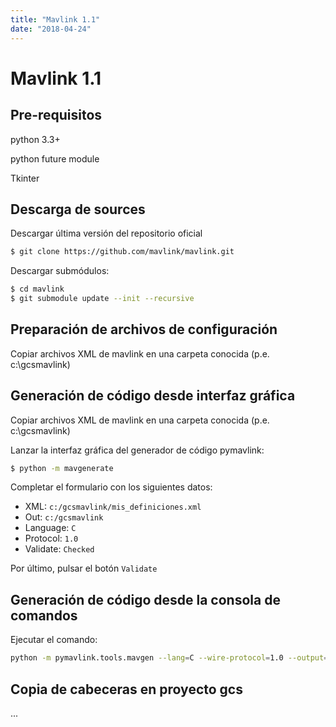 ```yaml
---
title: "Mavlink 1.1"
date: "2018-04-24"
---
```


# Mavlink 1.1

## Pre-requisitos

python 3.3+

python future module

Tkinter

## Descarga de sources

Descargar última versión del repositorio oficial

```bash
$ git clone https://github.com/mavlink/mavlink.git
```

Descargar submódulos:

```bash
$ cd mavlink
$ git submodule update --init --recursive
```

## Preparación de archivos de configuración

Copiar archivos XML de mavlink en una carpeta conocida (p.e. c:\gcsmavlink)

## Generación de código desde interfaz gráfica

Copiar archivos XML de mavlink en una carpeta conocida (p.e. c:\gcsmavlink)

Lanzar la interfaz gráfica del generador de código pymavlink:

```bash
$ python -m mavgenerate
```

Completar el formulario con los siguientes datos:

- XML: `c:/gcsmavlink/mis_definiciones.xml`
- Out: `c:/gcsmavlink`
- Language: `C`
- Protocol: `1.0`
- Validate: `Checked`

Por último, pulsar el botón `Validate`

## Generación de código desde la consola de comandos

Ejecutar el comando:

```sh
python -m pymavlink.tools.mavgen --lang=C --wire-protocol=1.0 --output=c:/gcsmavlink/generated/include/mavlink/v1.0 c:/gcsmavlink/mis_definiciones.xml
```

## Copia de cabeceras en proyecto gcs

...
